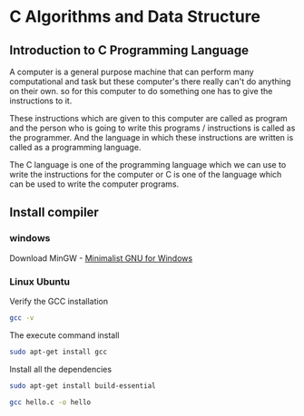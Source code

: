# C Algorithms and Data Structure

## Introduction to C Programming Language

A computer is a general purpose machine that can perform many computational and task but these computer's there really can't do anything on their own. so for this computer to do something one has to give the instructions to it.

These instructions which are given to this computer are called as program and the person who is going to write this programs / instructions is called as the programmer.
And the language in which these instructions are written is called as a programming language.

The C language is one of the programming language which we can use to write the instructions for the computer or C is one of the language which can be used to write the computer programs. 

## Install compiler

### windows

Download MinGW - [Minimalist GNU for Windows](https://osdn.net/projects/mingw/releases/)

### Linux Ubuntu

Verify the GCC installation

```sh
gcc -v
```
The execute command install

```sh
sudo apt-get install gcc
```

Install all the dependencies

```sh
sudo apt-get install build-essential
```

```sh
gcc hello.c -o hello
```
